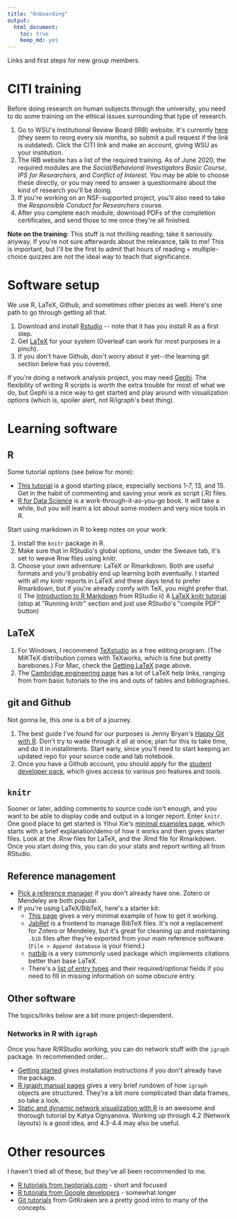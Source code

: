 ```yaml
---
title: "Onboarding"
output: 
  html_document: 
    toc: true
    keep_md: yes
---
```


Links and first steps for new group members. 


# CITI training

Before doing research on human subjects through the university, you need to do some training on the ethical issues surrounding that type of research. 

1. Go to WSU's Institutional Review Board (IRB) website. It's currently [here](https://www.wright.edu/research/research-compliance/irb-general-information) (they seem to reorg every six months, so submit a pull request if the link is outdated). Click the CITI link and make an account, giving WSU as your institution.  
2. The IRB website has a list of the required training. As of June 2020, the required modules are the *Social/Behavioral Investigators Basic Course*, *IPS for Researchers*, and *Conflict of Interest*. You may be able to choose these directly, or you may need to answer a questionnaire about the kind of research you'll be doing. 
3. If you're working on an NSF-supported project, you'll also need to take the *Responsible Conduct for Researchers* course. 
4. After you complete each module, download PDFs of the completion certificates, and send those to me once they're all finished. 

**Note on the training**: This stuff is not thrilling reading; take it seriously anyway. If you're not sure afterwards about the relevance, talk to me! This is important, but I'll be the first to admit that hours of reading + multiple-choice quizzes are not the ideal way to teach that significance. 



# Software setup

We use R, LaTeX, Github, and sometimes other pieces as well. Here's one path to go through getting all that.

1. Download and install [Rstudio](https://rstudio.com/products/rstudio/download/) -- note that it has you install R as a first step. 
2. Get [LaTeX](https://www.latex-project.org/get/) for your system (Overleaf can work for most purposes in a pinch).
3. If you don't have Github, don't worry about it yet--the learning git section below has you covered.

If you're doing a network analysis project, you may need [Gephi](https://gephi.org/). The flexibility of writing R scripts is worth the extra trouble for most of what we do, but Gephi is a nice way to get started and play around with visualization options (which is, spoiler alert, not R/igraph's best thing). 


# Learning software

## R

Some tutorial options (see below for more):

* [This tutorial](http://www.cyclismo.org/tutorial/R/) is a good starting place, especially sections 1-7, 13, and 15. Get in the habit of commenting and saving your work as script (.R) files. 
* [R for Data Science](https://r4ds.had.co.nz/) is a work-through-it-as-you-go book. It will take a while, but you will learn a lot about some modern and very nice tools in R.

Start using markdown in R to keep notes on your work:

1. Install the `knitr` package in R. 
2. Make sure that in RStudio's global options, under the Sweave tab, it's set to weave Rnw files using knitr.
3. Choose your own adventure: LaTeX or Rmarkdown. Both are useful formats and you'll probably end up learning both eventually. I started with all my knitr reports in LaTeX and these days tend to prefer Rmarkdown, but if you're already comfy with TeX, you might prefer that.
  i) The [Introduction to R Markdown](https://rmarkdown.rstudio.com/articles_intro.html) from RStudio
  ii) A [LaTeX knitr tutorial](https://joshldavis.com/2014/04/12/beginners-tutorial-for-knitr/) (stop at "Running knitr" section and just use RStudio's "compile PDF" button)


## LaTeX

1. For Windows, I recommend [TeXstudio](https://texstudio.org/) as a free editing program. (The MiKTeX distribution comes with TeXworks, which is fine but pretty barebones.) For Mac, check the [Getting LaTeX](https://www.latex-project.org/get/) page above.
2. The [Cambridge engineering page](www-h.eng.cam.ac.uk/help/tpl/textprocessing/) has a lot of LaTeX help links, ranging from from basic tutorials to the ins and outs of tables and bibliographies. 


## git and Github 

Not gonna lie, this one is a bit of a journey. 

1. The best guide I've found for our purposes is Jenny Bryan's [Happy Git with R](https://happygitwithr.com/). Don't try to wade through it all at once; plan for this to take time, and do it in installments. Start early, since you'll need to start keeping an updated repo for your source code and lab notebook. 
2. Once you have a Github account, you should apply for the [student developer pack](https://docs.github.com/en/free-pro-team@latest/github/teaching-and-learning-with-github-education/applying-for-a-student-developer-pack), which gives access to various pro features and tools.


## `knitr`

Sooner or later, adding comments to source code isn't enough, and you want to be able to display code and output in a longer report. Enter `knitr`. One good place to get started is Yihui Xie's [minimal examples page](https://yihui.org/knitr/demo/minimal/), which starts with a brief explanation/demo of how it works and then gives starter files. Look at the .Rnw files for LaTeX, and the .Rmd file for Rmarkdown. Once you start doing this, you can do your stats and report writing all from RStudio. 


## Reference management

* [Pick a reference manager](https://en.wikipedia.org/wiki/Comparison_of_reference_management_software) if you don't already have one. Zotero or Mendeley are both popular. 
* If you're using LaTeX/BibTeX, here's a starter kit:
  + [This page](http://www.bibtex.org/Using/) gives a very minimal example of how to get it working. 
  + [JabRef](https://www.jabref.org/) is a frontend to manage BibTeX files. It's not a replacement for Zotero or Mendeley, but it's great for cleaning up and maintaining `.bib` files after they're exported from your main reference software. (`File > Append database` is your friend.)
  + [natbib](http://merkel.texture.rocks/Latex/natbib.php) is a very commonly used package which implements citations better than base LaTeX. 
  + There's a [list of entry types](https://kmh-lanl.hansonhub.com/spie/bibtex-overview.html) and their required/optional fields if you need to fill in missing information on some obscure entry.



## Other software

The topics/links below are a bit more project-dependent.

### Networks in R with `igraph`

Once you have R/RStudio working, you can do network stuff with the `igraph` package. In recommended order...

* [Getting started](https://igraph.org/r/) gives installation instructions if you don't already have the package.
* [R igraph manual pages](https://igraph.org/r/doc/aaa-igraph-package.html) gives a very brief rundown of how `igraph` objects are structured. They're a bit more complicated than data frames, so take a look.
* [Static and dynamic network visualization with R](https://kateto.net/network-visualization) is an awesome and thorough tutorial by Katya Ognyanova. Working up through 4.2 (Network layouts) is a good idea, and 4.3-4.4 may also be useful. 


# Other resources

I haven't tried all of these, but they've all been recommended to me. 

* [R tutorials from twotorials.com](https://www.twotorials.com) - short and focused
* [R tutorials from Google developers](https://www.youtube.com/playlist?list=PLOU2XLYxmsIK9qQfztXeybpHvru-TrqAP) - somewhat longer
* [Git tutorials](https://www.gitkraken.com/resources/learn-git) from GitKraken are a pretty good intro to many of the concepts.
